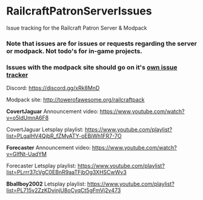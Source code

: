 # RailcraftPatronServerIssues
Issue tracking for the Railcraft Patron Server &amp; Modpack

### Note that issues are for issues or requests regarding the server or modpack. Not todo's for in-game projects.

### Issues with the modpack site should go on it's [own issue tracker](https://github.com/Forecaster/ForeModpacker)

Discord: https://discord.gg/xRk8MnD

Modpack site: http://towerofawesome.org/railcraftpack

**CovertJaguar** Announcement video: https://www.youtube.com/watch?v=o5ldUmnA6F8

CovertJaguar Letsplay playlist: https://www.youtube.com/playlist?list=PLgalHV4QjbR_fZMyATY-oEBiWh1FR7-7O

**Forecaster** Announcement video: https://www.youtube.com/watch?v=GlfNt-UadYM

Forecaster Letsplay playlist: https://www.youtube.com/playlist?list=PLrrr37cVgC0EBnR9aaTFjbOg3XHSCwWv3

**Bballboy2002** Letsplay playlist: https://www.youtube.com/playlist?list=PL715v2ZzKDvinjU8oCyqCt5gFmVj2v473
